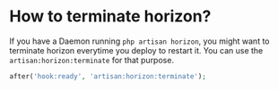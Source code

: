 # How to terminate horizon?

If you have a Daemon running `php artisan horizon`, you might want to terminate horizon everytime you deploy to restart it. You can use the `artisan:horizon:terminate` for that purpose.

```php
after('hook:ready', 'artisan:horizon:terminate');
```